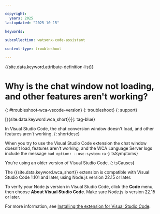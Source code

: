 ```yaml
---

copyright:
  years: 2025
lastupdated: "2025-10-15"

keywords: 

subcollection: watsonx-code-assistant

content-type: troubleshoot

---
```


{{site.data.keyword.attribute-definition-list}}

# Why is the chat window not loading, and other features aren't working?
{: #troubleshoot-wca-vscode-version}
{: troubleshoot}
{: support} 

[{{site.data.keyword.wca_short}}]{: tag-blue}

In Visual Studio Code, the chat conversion window doesn't load, and other features aren't working.
{: shortdesc}

When you try to use the Visual Studio Code extension the chat window doesn't load, features aren't working, and the WCA Language Server logs include the message `bad option: --use-system-ca`
{: tsSymptoms}

You're using an older version of Visual Studio Code.
{: tsCauses}

The {{site.data.keyword.wca_short}} extension is compatible with Visual Studio Code 1.101 and later, using Node.js version 22.15 or later.

To verify your Node.js version in Visual Studio Code, click the **Code** menu, then choose **About Visual Studio Code**. Make sure Node.js is version 22.15 or later.

For more information, see [Installing the extension for Visual Studio Code](/docs/watsonx-code-assistant?topic=watsonx-code-assistant-cloud-setup-wca-vscode).
